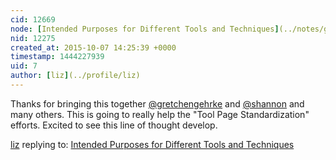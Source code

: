 ```yaml
---
cid: 12669
node: [Intended Purposes for Different Tools and Techniques](../notes/gretchengehrke/10-07-2015/intended-purposes-for-different-tools-and-techniques)
nid: 12275
created_at: 2015-10-07 14:25:39 +0000
timestamp: 1444227939
uid: 7
author: [liz](../profile/liz)
---
```


Thanks for bringing this together [@gretchengehrke](/profile/gretchengehrke) and [@shannon](/profile/shannon) and many others. This is going to really help the "Tool Page Standardization" efforts. Excited to see this line of thought develop. 

[liz](../profile/liz) replying to: [Intended Purposes for Different Tools and Techniques](../notes/gretchengehrke/10-07-2015/intended-purposes-for-different-tools-and-techniques)

